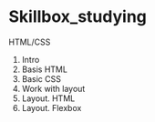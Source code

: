# Skillbox_studying

HTML/CSS
1. Intro
2. Basis HTML
3. Basic CSS
4. Work with layout
5. Layout. HTML
6. Layout. Flexbox
